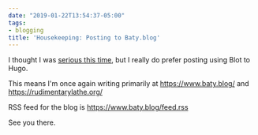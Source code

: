 ```yaml
---
date: "2019-01-22T13:54:37-05:00"
tags:
- blogging
title: 'Housekeeping: Posting to Baty.blog'
---
```


I thought I was [serious this time](/2019/burning-down-the-other-blogs/), but I really do prefer posting using Blot to Hugo.

This means I'm once again writing primarily at https://www.baty.blog/ and https://rudimentarylathe.org/

RSS feed for the blog is https://www.baty.blog/feed.rss

See you there.
